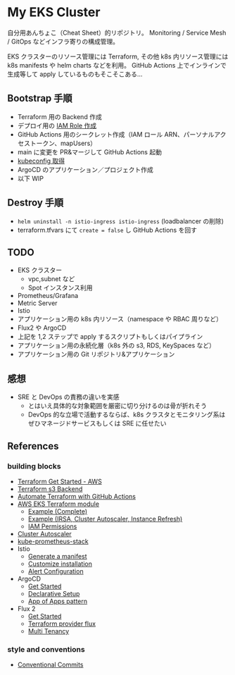 # My EKS Cluster

自分用あんちょこ（Cheat Sheet）的リポジトリ。
Monitoring / Service Mesh / GitOps などインフラ寄りの構成管理。

EKS クラスターのリソース管理には Terraform,
その他 k8s 内リソース管理には k8s manifests や helm charts などを利用。
GitHub Actions 上でインラインで生成等して apply しているものもそこそこある…

## Bootstrap 手順

- Terraform 用の Backend 作成
- デプロイ用の [IAM Role 作成](./docs/iam.md)
- GitHub Actions 用のシークレット作成（IAM ロール ARN、パーソナルアクセストークン、mapUsers）
- main に変更を PR&マージして GitHub Actions 起動
- [kubeconfig 取得](./docs/kubeconfig.md)
- ArgoCD のアプリケーション／プロジェクト作成
- 以下 WIP

## Destroy 手順

- `helm uninstall -n istio-ingress istio-ingress` (loadbalancer の削除)
- terraform.tfvars にて `create = false` し GitHub Actions を回す

## TODO

- EKS クラスター
  - vpc,subnet など
  - Spot インスタンス利用
- Prometheus/Grafana
- Metric Server
- Istio
- アプリケーション用の k8s 内リソース（namespace や RBAC 周りなど）
- Flux2 や ArgoCD
- 上記を 1,2 ステップで apply するスクリプトもしくはパイプライン
- アプリケーション用の永続化層（k8s 外の s3, RDS, KeySpaces など）
- アプリケーション用の Git リポジトリ&アプリケーション

## 感想

- SRE と DevOps の責務の違いを実感
  - とはいえ具体的な対象範囲を厳密に切り分けるのは骨が折れそう
  - DevOps 的な立場で活動するならば、k8s クラスタとモニタリング系はぜひマネージドサービスもしくは SRE に任せたい

## References

### building blocks

- [Terraform Get Started - AWS](https://learn.hashicorp.com/collections/terraform/aws-get-started)
- [Terraform s3 Backend](https://www.terraform.io/language/settings/backends/s3)
- [Automate Terraform with GitHub Actions](https://learn.hashicorp.com/tutorials/terraform/github-actions)
- [AWS EKS Terraform module](https://registry.terraform.io/modules/terraform-aws-modules/eks/aws/latest)
  - [Example (Complete)](https://github.com/terraform-aws-modules/terraform-aws-eks/tree/master/examples/complete)
  - [Example (IRSA, Cluster Autoscaler, Instance Refresh)](https://github.com/terraform-aws-modules/terraform-aws-eks/tree/master/examples/complete)
  - [IAM Permissions](https://github.com/terraform-aws-modules/terraform-aws-eks/blob/master/docs/iam-permissions.md)
- [Cluster Autoscaler](https://docs.aws.amazon.com/ja_jp/eks/latest/userguide/cluster-autoscaler.html)
- [kube-prometheus-stack](https://github.com/prometheus-community/helm-charts/tree/main/charts/kube-prometheus-stack)
- Istio
  - [Generate a manifest](https://istio.io/latest/docs/setup/install/istioctl/#generate-a-manifest-before-installation)
  - [Customize installation](https://istio.io/latest/docs/setup/additional-setup/customize-installation/)
  - [Alert Configuration](https://prometheus.io/docs/alerting/latest/configuration/)
- ArgoCD
  - [Get Started](https://argo-cd.readthedocs.io/en/stable/getting_started/)
  - [Declarative Setup](https://argo-cd.readthedocs.io/en/stable/operator-manual/declarative-setup/)
  - [App of Apps pattern](https://argo-cd.readthedocs.io/en/stable/operator-manual/cluster-bootstrapping/)
- Flux 2
  - [Get Started](https://fluxcd.io/docs/get-started/)
  - [Terraform provider flux](https://github.com/fluxcd/terraform-provider-flux)
  - [Multi Tenancy](https://github.com/fluxcd/flux2-multi-tenancy)

### style and conventions

- [Conventional Commits](https://www.conventionalcommits.org/en/v1.0.0/)
